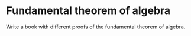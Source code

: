 # Fundamental theorem of algebra

Write a book with different proofs of the fundamental theorem of algebra.
